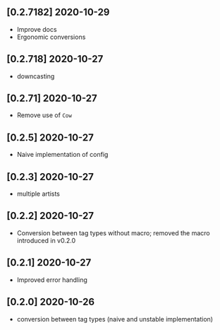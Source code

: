 ## [0.2.7182] 2020-10-29

- Improve docs
- Ergonomic conversions

## [0.2.718] 2020-10-27

- downcasting

## [0.2.71] 2020-10-27

- Remove use of `Cow`

## [0.2.5] 2020-10-27

- Naive implementation of config

## [0.2.3] 2020-10-27

- multiple artists

## [0.2.2] 2020-10-27

- Conversion between tag types without macro; removed the macro introduced in v0.2.0

## [0.2.1] 2020-10-27

- Improved error handling

## [0.2.0] 2020-10-26

- conversion between tag types (naive and unstable implementation)